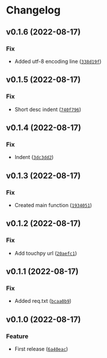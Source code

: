 # Changelog

<!--next-version-placeholder-->

## v0.1.6 (2022-08-17)
### Fix
* Added utf-8 encoding line ([`338d19f`](https://github.com/iamtalhaasghar/touchpy/commit/338d19f642dea31f09279b82874a29bac78cd605))

## v0.1.5 (2022-08-17)
### Fix
* Short desc indent ([`740f796`](https://github.com/iamtalhaasghar/touchpy/commit/740f79604abf9d9e868024a2168244aee85b1af2))

## v0.1.4 (2022-08-17)
### Fix
* Indent ([`3dc3dd2`](https://github.com/iamtalhaasghar/touchpy/commit/3dc3dd241d0b6303d6065586fde2c4624675b371))

## v0.1.3 (2022-08-17)
### Fix
* Created main function ([`1934051`](https://github.com/iamtalhaasghar/touchpy/commit/1934051dfd250b17286ad080fe860f9fe20dbeae))

## v0.1.2 (2022-08-17)
### Fix
* Add touchpy url ([`20aefc1`](https://github.com/iamtalhaasghar/touchpy/commit/20aefc1f9213418edc77f221f3967e7dffd2c0b9))

## v0.1.1 (2022-08-17)
### Fix
* Added req.txt ([`bcaa0b9`](https://github.com/iamtalhaasghar/touchpy/commit/bcaa0b94a971ba3d09bc0bd42039cb452d1d56b1))

## v0.1.0 (2022-08-17)
### Feature
* First release ([`6a40eac`](https://github.com/iamtalhaasghar/touchpy/commit/6a40eac4a76b945b9cc8ffccd99d689688184f85))
